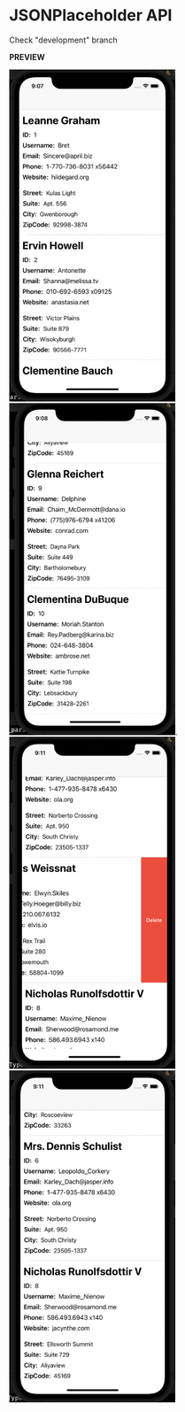 # JSONPlaceholder API

Check "development" branch

**PREVIEW**

<img src="Preview/1.png" width="300px" height="600px"> <img src="Preview/2.png" width="300px" height="600px">. 
<img src="Preview/3.png" width="300px" height="600px"> <img src="Preview/4.png" width="300px" height="600px">
